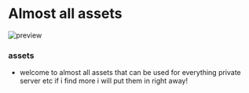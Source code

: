 # Almost all assets

<img alt="preview" src="https://fortnite.gg/img/seasons/bg/11.jpg"/>

### assets

- welcome to almost all assets that can be used for everything private server etc if i find more i will put them in right away!







